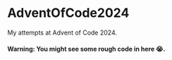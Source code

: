 # AdventOfCode2024

My attempts at Advent of Code 2024. 

#### Warning: You might see some rough code in here 😭.
